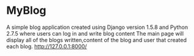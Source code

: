 # MyBlog
 A simple blog application created using Django version 1.5.8 and Python 2.7.5 where users can log in and write  blog content
The main page will display all of the blogs written,content of the blog and user that created each blog.
http://127.0.0.1:8000/

